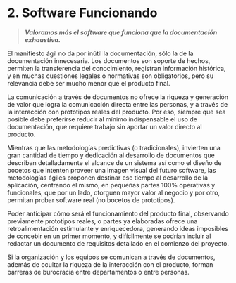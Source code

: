 # 2. Software Funcionando

>_**Valoramos más el software que funciona que la documentación exhaustiva.**_

El manifiesto ágil no da por inútil la documentación, sólo la de la documentación innecesaria. Los documentos son soporte de hechos, permiten la transferencia del conocimiento, registran información histórica, y en muchas cuestiones legales o normativas son obligatorios, pero su relevancia debe ser mucho menor que el producto final.

La comunicación a través de documentos no ofrece la riqueza y generación de valor que logra la comunicación directa entre las personas, y a través de
la interacción con prototipos reales del producto. Por eso, siempre que sea posible debe preferirse reducir al mínimo indispensable el uso de documentación, que requiere trabajo sin aportar un valor directo al producto.

Mientras que las metodologías predictivas (o tradicionales), invierten una gran cantidad de tiempo y dedicación al desarrollo de documentos que
describan detalladamente el alcance de un sistema así como el diseño de bocetos que intenten proveer una imagen visual del futuro software, las
metodologías ágiles proponen destinar ese tiempo al desarrollo de la aplicación, centrando el mismo, en pequeñas partes 100% operativas y funcionales, que por un lado, otorguen mayor valor al negocio y por otro, permitan probar software real (no bocetos de prototipos).

Poder anticipar cómo será el funcionamiento del producto final, observando previamente prototipos reales, o partes ya elaboradas ofrece una retroalimentación estimulante y enriquecedora, generando ideas imposibles de concebir en un primer momento, y difícilmente se podrían incluir al
redactar un documento de requisitos detallado en el comienzo del proyecto.

Si la organización y los equipos se comunican a través de documentos, además de ocultar la riqueza de la interacción con el producto, forman
barreras de burocracia entre departamentos o entre personas.
